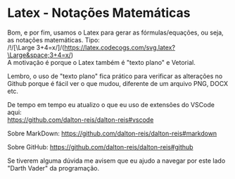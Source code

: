 # Latex - Notações Matemáticas

Bom, e por fim, usamos o Latex para gerar as fórmulas/equações, ou seja, as notações matemáticas. Tipo:  
  /!/[\Large 3+4=x/]/(https://latex.codecogs.com/svg.latex?\Large&space;3+4=x/)  
A motivação é porque o Latex também é "texto plano" e Vetorial.  

Lembro, o uso  de "texto plano" fica prático para verificar as alterações no Github porque é fácil ver o que mudou, diferente de um arquivo PNG, DOCX etc.  

De tempo em tempo eu atualizo o que eu uso de extensões do VSCode aqui:  
<https://github.com/dalton-reis/dalton-reis#vscode>  

Sobre MarkDown:
<https://github.com/dalton-reis/dalton-reis#markdown>  

Sobre GitHub:
<https://github.com/dalton-reis/dalton-reis#github>  

Se tiverem alguma dúvida me avisem que eu ajudo a navegar por este lado "Darth Vader" da programação.  
